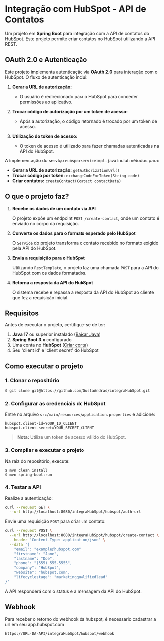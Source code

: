# Integração com HubSpot - API de Contatos

Um projeto em **Spring Boot** para integração com a API de contatos do HubSpot. Este projeto permite criar contatos no HubSpot utilizando a API REST.

## OAuth 2.0 e Autenticação

Este projeto implementa autenticação via **OAuth 2.0** para interação com o HubSpot. O fluxo de autenticação inclui:

1. **Gerar a URL de autorização:**
   - O usuário é redirecionado para o HubSpot para conceder permissões ao aplicativo.
2. **Trocar código de autorização por um token de acesso:**

   - Após a autorização, o código retornado é trocado por um token de acesso.

3. **Utilização do token de acesso:**
   - O token de acesso é utilizado para fazer chamadas autenticadas na API do HubSpot.

A implementação do serviço `HubspotServiceImpl.java` inclui métodos para:

- **Gerar a URL de autorização:** `getAuthorizationUrl()`
- **Trocar código por token:** `exchangeCodeForToken(String code)`
- **Criar contatos:** `createContact(Contact contactData)`

## O que o projeto faz?

1. **Recebe os dados de um contato via API**

   O projeto expõe um endpoint `POST /create-contact`, onde um contato é enviado no corpo da requisição.

2. **Converte os dados para o formato esperado pelo HubSpot**

   O `Service` do projeto transforma o contato recebido no formato exigido pela API do HubSpot.

3. **Envia a requisição para o HubSpot**

   Utilizando `RestTemplate`, o projeto faz uma chamada `POST` para a API do HubSpot com os dados formatados.

4. **Retorna a resposta da API do HubSpot**

   O sistema recebe e repassa a resposta da API do HubSpot ao cliente que fez a requisição inicial.

## Requisitos

Antes de executar o projeto, certifique-se de ter:

1. **Java 17** ou superior instalado ([Baixar Java](https://www.oracle.com/br/java/technologies/downloads/))
2. **Spring Boot 3.x** configurado
3. Uma conta no **HubSpot** ([Criar conta](https://app.hubspot.com/signup/developers))
4. Seu 'client id' e 'client secret' do HubSpot

## Como executar o projeto

### 1. Clonar o repositório

```bash
$ git clone git@https://github.com/GustaAndrad/integraHubSpot.git
```

### 2. Configurar as credenciais do HubSpot

Entre no arquivo `src/main/resources/application.properties` e adicione:

```properties
hubspot.client-id=YOUR_ID_CLIENT
hubspot.client-secret=YOUR_SECRET_CLIENT
```

> **Nota:** Utilize um token de acesso válido do HubSpot.

### 3. Compilar e executar o projeto

Na raiz do repositório, execute:

```bash
$ mvn clean install
$ mvn spring-boot:run
```

### 4. Testar a API

Realize a autenticação:

```sh
curl --request GET \
  --url http://localhost:8080/integraHubSpot/hubspot/auth-url
```

Envie uma requisição `POST` para criar um contato:

```sh
curl --request POST \
  --url http://localhost:8080/integraHubSpot/hubspot/create-contact \
  --header 'Content-Type: application/json' \
  --data '{
	"email": "example@hubspot.com",
	"firstname": "Jane",
	"lastname": "Doe",
	"phone": "(555) 555-5555",
	"company": "HubSpot",
	"website": "hubspot.com",
	"lifecyclestage": "marketingqualifiedlead"
}'
```

A API responderá com o status e a mensagem da API do HubSpot.

## Webhook

Para receber o retorno do webhook da hubspot, é necessario cadastrar a url em seu app.hubspot.com

```
https://URL-DA-API/integraHubSpot/hubspot/webhook
```
